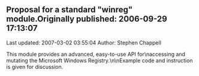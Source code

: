 ## Proposal for a standard "winreg" module.Originally published: 2006-09-29 17:13:07 
Last updated: 2007-03-02 03:55:04 
Author: Stephen Chappell 
 
This module provides an advanced, easy-to-use API for\naccessing and mutating the Microsoft Windows Registry.\n\nExample code and instruction is given for discussion.